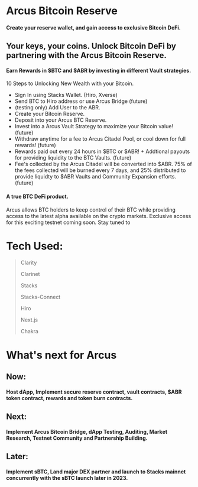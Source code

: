# Arcus Bitcoin Reserve
#### Create your reserve wallet, and gain access to exclusive Bitcoin DeFi.

## Your keys, your coins. Unlock Bitcoin DeFi by partnering with the Arcus Bitcoin Reserve.
#### Earn Rewards in $BTC and $ABR by investing in different Vault strategies.

10 Steps to Unlocking New Wealth with your Bitcoin.
- Sign In using Stacks Wallet. (Hiro, Xverse)
- Send BTC to Hiro address or use Arcus Bridge (future)
- (testing only) Add User to the ABR.
- Create your Bitcoin Reserve.
- Deposit into your Arcus BTC Reserve.
- Invest into a Arcus Vault Strategy to maximize your Bitcoin value! (future)
- Withdraw anytime for a fee to Arcus Citadel Pool, or cool down for full rewards! (future)
- Rewards paid out every 24 hours in $BTC or $ABR! + Addtional payouts for providing liquidity to the BTC Vaults. (future)
- Fee's collected by the Arcus Citadel will be converted into $ABR. 75% of the fees collected will be burned every 7 days, and 25% distributed to provide liquidty to $ABR Vaults and Community Expansion efforts. (future)

#### A true BTC DeFi product. 

Arcus allows BTC holders to keep control of their BTC while providing access to the latest alpha available on the crypto markets. Exclusive access for this exciting testnet coming soon. Stay tuned to 

# Tech Used:

>Clarity
>
>Clarinet
>
>Stacks
>
>Stacks-Connect
>
>Hiro
>
>Next.js
>
>Chakra

# What's next for Arcus

## Now: 
#### Host dApp, Implement secure reserve contract, vault contracts, $ABR token contract, rewards and token burn contracts.
## Next: 
#### Implement Arcus Bitcoin Bridge, dApp Testing, Auditing, Market Research, Testnet Community and Partnership Building.
## Later: 
#### Implement sBTC, Land major DEX partner and launch to Stacks mainnet concurrently with the sBTC launch later in 2023.